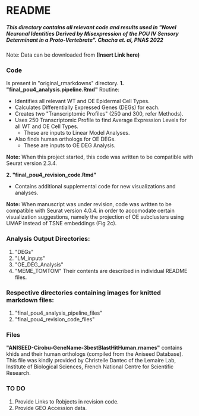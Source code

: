 # README
##### This directory contains all relevant code and results used in "Novel Neuronal Identities Derived by Misexpression of the POU IV Sensory Determinant in a Proto-Vertebrate". Chacha et. al, PNAS 2022

Note: Data can be downloaded from **(Insert Link here)** 

### Code
Is present in "original_rmarkdowns" directory.
**1. "final_pou4_analysis.pipeline.Rmd"**
Routine: 
- Identifies all relevant WT and OE Epidermal Cell Types.
- Calculates Differentially Expressed Genes (DEGs) for each.
- Creates two "Transcriptomic Profiles" (250 and 300, refer Methods).
- Uses 250 Transcriptomic Profile to find Average Expression Levels for all WT and OE Cell Types.
    - These are inputs to Linear Model Analyses.
- Also finds human orthologs for OE DEGs.
    - These are inputs to OE DEG Analysis.

**Note:** When this project started, this code was written to be compatible with Seurat version 2.3.4.

**2. "final_pou4_revision_code.Rmd"**
- Contains additional supplemental code for new visualizations and analyses.

**Note:** When manuscript was under revision, code was written to be compatible with Seurat version 4.0.4. in order to accomodate certain visualization suggestions, namely the projection of OE subclusters using UMAP instead of TSNE embeddings (Fig 2c).

### Analysis Output Directories:
1. "DEGs"
2. "LM_inputs" 
3. "OE_DEG_Analysis"
4. "MEME_TOMTOM" 
Their contents are described in individual README files. 

### Respective directories containing images for knitted markdown files:
1. "final_pou4_analysis_pipeline_files"
2. "final_pou4_revision_code_files"

### Files 

**"ANISEED-Cirobu-GeneName-3bestBlastHitHuman.rnames"** contains khids and their human orthologs (compiled from the Aniseed Database). This file was kindly provided by Christelle Dantec of the Lemaire Lab, Institute of Biological Sciences, French National Centre for Scientific Research.

### TO DO
1. Provide Links to Robjects in revision code.
2. Provide GEO Accession data.
